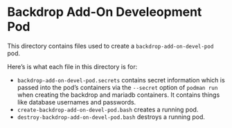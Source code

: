 # Backdrop Add-On Develeopment Pod #

This directory contains files used to create a
`backdrop-add-on-devel-pod` pod.

Here’s is what each file in this directory is for:

* `backdrop-add-on-devel-pod.secrets` contains secret information
which is passed into the pod’s containers via the `--secret` option of
`podman run` when creating the backdrop and mariadb containers. It
contains things like database usernames and passwords.
* `create-backdrop-add-on-devel-pod.bash` creates a running pod.
* `destroy-backdrop-add-on-devel-pod.bash` destroys a running pod.
